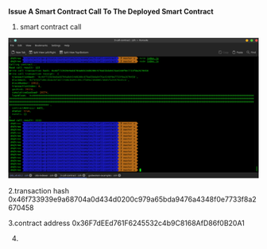 **Issue A Smart Contract Call To The Deployed Smart Contract**
1. smart contract call
<img src="https://github.com/playflycode/Nervos-Gitcoin-Hackathon/blob/main/Task_3/abi_call_contract.png">

2.transaction hash
0x46f733939e9a68704a0d434d0200c979a65bda9476a4348f0e7733f8a2670458

3.contract address
0x36F7dEEd761F6245532c4b9C8168AfD86f0B20A1

4.

